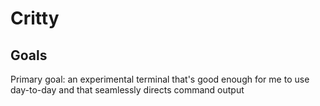 # Critty

## Goals

Primary goal: an experimental terminal that's good enough for me to use day-to-day and that seamlessly directs command output 
